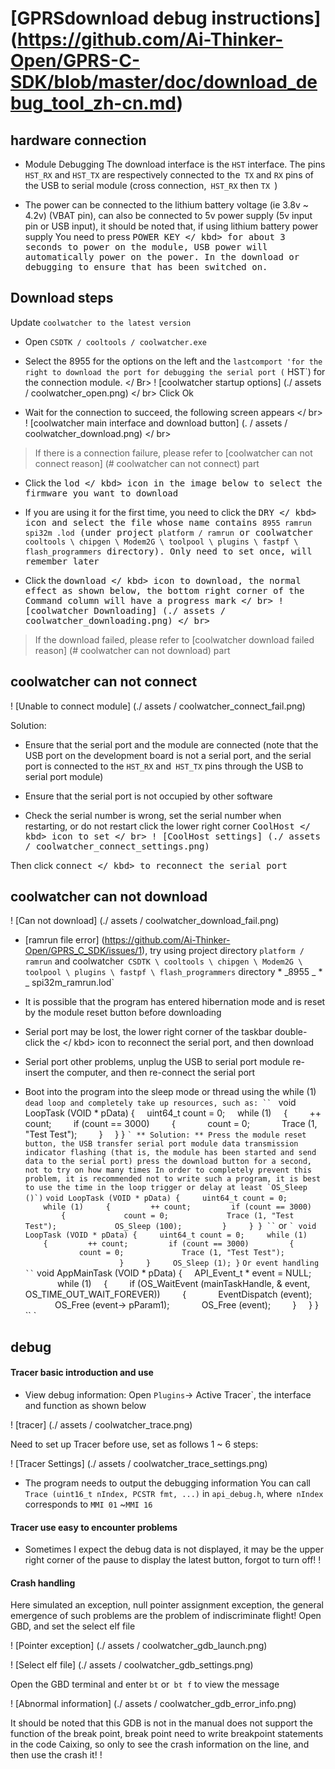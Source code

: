 [GPRS ​​download debug instructions] (https://github.com/Ai-Thinker-Open/GPRS-C-SDK/blob/master/doc/download_debug_tool_zh-cn.md)
======


## hardware connection

* Module Debugging The download interface is the `HST` interface. The pins` HST_RX` and `HST_TX` are respectively connected to the` TX` and `RX` pins of the USB to serial module (cross connection,` HST_RX` then `TX `)

* The power can be connected to the lithium battery voltage (ie 3.8v ~ 4.2v) (VBAT pin), can also be connected to 5v power supply (5v input pin or USB input), it should be noted that, if using lithium battery power supply You need to press <kbd> POWER KEY </ kbd> for about 3 seconds to power on the module, USB power will automatically power on the power. In the download or debugging to ensure that has been switched on.

## Download steps
Update `coolwatcher to the latest version`
* Open `CSDTK / cooltools / coolwatcher.exe`

* Select the 8955 for the options on the left and the `lastcomport 'for the right to download the port for debugging the serial port (` HST`) for the connection module. </ Br>
! [coolwatcher startup options] (./ assets / coolwatcher_open.png) </ br>
Click Ok

* Wait for the connection to succeed, the following screen appears </ br>
! [coolwatcher main interface and download button] (. / assets / coolwatcher_download.png) </ br>
> If there is a connection failure, please refer to [coolwatcher can not connect reason] (# coolwatcher can not connect) part

* Click the <kbd> lod </ kbd> icon in the image below to select the firmware you want to download

* If you are using it for the first time, you need to click the <kbd> DRY </ kbd> icon and select the file whose name contains `8955 ramrun spi32m .lod` (under project` platform / ramrun` or coolwatcher` cooltools \ chipgen \ Modem2G \ toolpool \ plugins \ fastpf \ flash_programmers` directory).
Only need to set once, will remember later

* Click the <kbd> download </ kbd> icon to download, the normal effect as shown below, the bottom right corner of the Command column will have a progress mark </ br>
! [coolwatcher Downloading] (./ assets / coolwatcher_downloading.png) </ br>
> If the download failed, please refer to [coolwatcher download failed reason] (# coolwatcher can not download) part


## coolwatcher can not connect

! [Unable to connect module] (./ assets / coolwatcher_connect_fail.png)

Solution:

* Ensure that the serial port and the module are connected (note that the USB port on the development board is not a serial port, and the serial port is connected to the `HST_RX` and` HST_TX` pins through the USB to serial port module)

* Ensure that the serial port is not occupied by other software

* Check the serial number is wrong, set the serial number when restarting, or do not restart click the lower right corner <kbd> CoolHost </ kbd> icon to set </ br>
! [CoolHost settings] (./ assets / coolwatcher_connect_settings.png)

Then click <kbd> connect </ kbd> to reconnect the serial port

## coolwatcher can not download

! [Can not download] (./ assets / coolwatcher_download_fail.png)

* [ramrun file error] (https://github.com/Ai-Thinker-Open/GPRS_C_SDK/issues/1), try using project directory `platform / ramrun` and coolwatcher` CSDTK \ cooltools \ chipgen \ Modem2G \ toolpool \ plugins \ fastpf \ flash_programmers` directory * _8955 _ * _ spi32m_ramrun.lod`

* It is possible that the program has entered hibernation mode and is reset by the module reset button before downloading

* Serial port may be lost, the lower right corner of the taskbar double-click the <Cool> <Cool> </ kbd> icon to reconnect the serial port, and then download

* Serial port other problems, unplug the USB to serial port module re-insert the computer, and then re-connect the serial port

* Boot into the program into the sleep mode or thread using the while (1) `dead loop and completely take up resources, such as:
`` `
void LoopTask (VOID * pData)
{
    uint64_t count = 0;
    while (1)
    {
        ++ count;
        if (count == 3000)
        {
            count = 0;
            Trace (1, "Test Test");
        }
    }
}
`` `
** Solution: ** Press the module reset button, the USB transfer serial port module data transmission indicator flashing (that is, the module has been started and send data to the serial port) press the download button for a second, not to try on how many times
In order to completely prevent this problem, it is recommended not to write such a program, it is best to use the time in the loop trigger or delay at least `OS_Sleep ()`)
`` `
void LoopTask (VOID * pData)
{
    uint64_t count = 0;
    while (1)
    {
        ++ count;
        if (count == 3000)
        {
            count = 0;
            Trace (1, "Test Test");
            OS_Sleep (100);
        }
    }
}
`` `
or
`` `
void LoopTask (VOID * pData)
{
    uint64_t count = 0;
    while (1)
    {
        ++ count;
        if (count == 3000)
        {
            count = 0;
            Trace (1, "Test Test");
            
        }
    }
    OS_Sleep (1);
}
`` `
Or event handling
`` `
void AppMainTask (VOID * pData)
{
    API_Event_t * event = NULL;
        
    while (1)
    {
        if (OS_WaitEvent (mainTaskHandle, & event, OS_TIME_OUT_WAIT_FOREVER))
        {
            EventDispatch (event);
            OS_Free (event-> pParam1);
            OS_Free (event);
        }
    }
}
`` `


## debug

#### Tracer basic introduction and use



* View debug information: Open `Plugins`-> Active Tracer`, the interface and function as shown below

! [tracer] (./ assets / coolwatcher_trace.png)

Need to set up Tracer before use, set as follows 1 ~ 6 steps:

! [Tracer Settings] (./ assets / coolwatcher_trace_settings.png)

* The program needs to output the debugging information You can call `Trace (uint16_t nIndex, PCSTR fmt, ...)` in `api_debug.h`, where` nIndex` corresponds to `MMI 01` ~` MMI 16 `

#### Tracer use easy to encounter problems

* Sometimes I expect the debug data is not displayed, it may be the upper right corner of the pause to display the latest button, forgot to turn off! !


#### Crash handling

Here simulated an exception, null pointer assignment exception, the general emergence of such problems are the problem of indiscriminate flight!
Open GBD, and set the select elf file

! [Pointer exception] (./ assets / coolwatcher_gdb_launch.png)

! [Select elf file] (./ assets / coolwatcher_gdb_settings.png)

Open the GBD terminal and enter `bt` or` bt f` to view the message

! [Abnormal information] (./ assets / coolwatcher_gdb_error_info.png)

It should be noted that this GDB is not in the manual does not support the function of the break point, break point need to write breakpoint statements in the code Caixing, so only to see the crash information on the line, and then use the crash it! !
